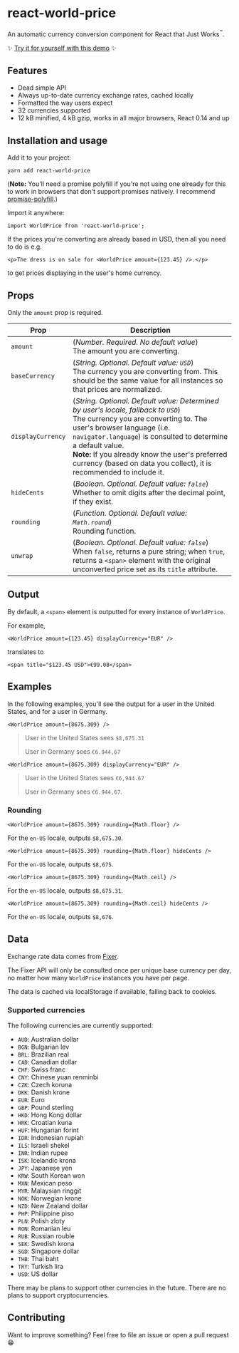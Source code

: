 # react-world-price

An automatic currency conversion component for React that Just Works<sup>™</sup>.

✨ [Try it for yourself with this demo](https://jasonbarry.github.io/react-world-price) ✨


## Features

- Dead simple API
- Always up-to-date currency exchange rates, cached locally
- Formatted the way users expect
- 32 currencies supported
- 12 kB minified, 4 kB gzip, works in all major browsers, React 0.14 and up

## Installation and usage

Add it to your project:

	yarn add react-world-price

(**Note:** You'll need a promise polyfill if you're not using one already for this to work in browsers that don't support promises natively. I recommend [promise-polyfill](https://github.com/taylorhakes/promise-polyfill).)

Import it anywhere:

```JSX
import WorldPrice from 'react-world-price';
```

If the prices you're converting are already based in USD, then all you need to do is e.g.

```JSX
<p>The dress is on sale for <WorldPrice amount={123.45} />.</p>
```

to get prices displaying in the user's home currency.

## Props

Only the `amount` prop is required.

Prop | Description
--------- | -----------
`amount` | (*Number. Required. No default value*) <br /> The amount you are converting.
`baseCurrency` | (*String. Optional. Default value: `USD`*) <br /> The currency you are converting from. This should be the same value for all instances so that prices are normalized.
`displayCurrency` | (*String. Optional. Default value: Determined by user's locale, fallback to `USD`*) <br /> The currency you are converting to. The user's browser language (i.e. `navigator.language`) is consulted to determine a default value. <br /> **Note:** If you already know the user's preferred currency (based on data you collect), it is recommended to include it.
`hideCents` | (*Boolean. Optional. Default value: `false`*) <br /> Whether to omit digits after the decimal point, if they exist.
`rounding` | (*Function. Optional. Default value: `Math.round`*) <br /> Rounding function.
`unwrap` | (*Boolean. Optional. Default value: `false`*) <br /> When `false`, returns a pure string; when `true`, returns a `<span>` element with the original unconverted price set as its `title` attribute.

## Output

By default, a `<span>` element is outputted for every instance of `WorldPrice`. 

For example, 

```JSX
<WorldPrice amount={123.45} displayCurrency="EUR" />
```

translates to 

```JSX
<span title="$123.45 USD">€99.08</span>
```

## Examples

In the following examples, you'll see the output for a user in the United States, and for a user in Germany.

```JSX
<WorldPrice amount={8675.309} />
```
    
> User in the United States sees `$8,675.31`
> 
> User in Germany sees `€6.944,67`

```JSX
<WorldPrice amount={8675.309} displayCurrency="EUR" />
```
    
> User in the United States sees `€6,944.67`
> 
> User in Germany sees `€6.944,67`.

### Rounding

```JSX
<WorldPrice amount={8675.309} rounding={Math.floor} />
```
    
For the `en-US` locale, outputs `$8,675.30`.

```JSX
<WorldPrice amount={8675.309} rounding={Math.floor} hideCents />
```
    
For the `en-US` locale, outputs `$8,675`.

```JSX
<WorldPrice amount={8675.309} rounding={Math.ceil} />
```
    
For the `en-US` locale, outputs `$8,675.31`.

```JSX
<WorldPrice amount={8675.309} rounding={Math.ceil} hideCents />
```
    
For the `en-US` locale, outputs `$8,676`.

## Data

Exchange rate data comes from [Fixer](http://fixer.io). 

The Fixer API will only be consulted once per unique base currency per day, no matter how many `WorldPrice` instances you have per page. 

The data is cached via localStorage if available, falling back to cookies.

### Supported currencies

The following currencies are currently supported: 

- `AUD`: Australian dollar
- `BGN`: Bulgarian lev
- `BRL`: Brazilian real 
- `CAD`: Canadian dollar
- `CHF`: Swiss franc
- `CNY`: Chinese yuan renminbi
- `CZK`: Czech koruna 
- `DKK`: Danish krone 
- `EUR`: Euro 
- `GBP`: Pound sterling 
- `HKD`: Hong Kong dollar 
- `HRK`: Croatian kuna
- `HUF`: Hungarian forint 
- `IDR`: Indonesian rupiah
- `ILS`: Israeli shekel 
- `INR`: Indian rupee 
- `ISK`: Icelandic krona
- `JPY`: Japanese yen 
- `KRW`: South Korean won 
- `MXN`: Mexican peso 
- `MYR`: Malaysian ringgit
- `NOK`: Norwegian krone
- `NZD`: New Zealand dollar 
- `PHP`: Philippine piso
- `PLN`: Polish zloty 
- `RON`: Romanian leu 
- `RUB`: Russian rouble 
- `SEK`: Swedish krona
- `SGD`: Singapore dollar 
- `THB`: Thai baht
- `TRY`: Turkish lira 
- `USD`: US dollar

There may be plans to support other currencies in the future. There are no plans to support cryptocurrencies.

## Contributing

Want to improve something? Feel free to file an issue or open a pull request 😁